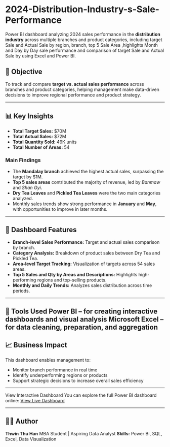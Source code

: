 # 2024-Distribution-Industry-s-Sale-Performance

Power BI dashboard analyzing 2024 sales performance in the **distribution industry** across multiple branches and product categories, including target Sale and Actual Sale by region, branch, top 5 Sale Area  ,highlights Month and Day by Day sale performance and comparison of  target Sale and  Actual Sale by using Excel and Power BI.

## 🎯 Objective

To track and compare **target vs. actual sales performance** across branches and product categories, helping management make data-driven decisions to improve regional performance and product strategy.

---

## 📊 Key Insights

* **Total Target Sales:** $70M
* **Total Actual Sales:** $72M
* **Total Quantity Sold:** 49K units
* **Total Number of Areas:** 54

### Main Findings

* The **Mandalay branch** achieved the highest actual sales, surpassing the target by $1M.
* **Top 5 sales areas** contributed the majority of revenue, led by *Banmaw* and *Shan Gyi*.
* **Dry Tea Leaves** and **Pickled Tea Leaves** were the two main categories analyzed.
* Monthly sales trends show strong performance in **January** and **May**, with opportunities to improve in later months.

---

## 📁 Dashboard Features

* **Branch-level Sales Performance:** Target and actual sales comparison by branch.
* **Category Analysis:** Breakdown of product sales between Dry Tea and Pickled Tea.
* **Area-level Target Tracking:** Visualization of targets across 54 sales areas.
* **Top 5 Sales and Qty by Areas and Descriptions:** Highlights high-performing regions and top-selling products.
* **Monthly and Daily Trends:** Analyzes sales distribution across time periods.

---

🧰 Tools Used
Power BI – for creating interactive dashboards and visual analysis
Microsoft Excel – for data cleaning, preparation, and aggregation
---

## 📈 Business Impact

This dashboard enables management to:

* Monitor branch performance in real time
* Identify underperforming regions or products
* Support strategic decisions to increase overall sales efficiency

---
View Interactive Dashboard
You can explore the full Power BI dashboard online:
[View Live Dashboard](https://app.powerbi.com/viewr=eyJrIjoiYWY0ZTAxZGEtNjFmYi00NDg3LTkwYWYtNmNhYjg0MjE1ODI1IiwidCI6ImEyMGQ5YzhhLTIzNDMtNDdhZi05Y2FhLWQwZDQ1MDhlZGRlMSIsImMiOjEwfQ%3D%3D)

---

## 👩‍💻 Author

**Thwin Thu Han**
MBA Student | Aspiring Data Analyst
**Skills:** Power BI, SQL, Excel, Data Visualization

